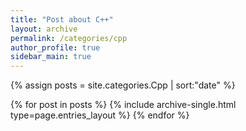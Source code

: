 ```yaml
---
title: "Post about C++"
layout: archive
permalink: /categories/cpp
author_profile: true
sidebar_main: true
---
```


{% assign posts = site.categories.Cpp | sort:"date" %}

{% for post in posts %}
  {% include archive-single.html type=page.entries_layout %}
{% endfor %}

